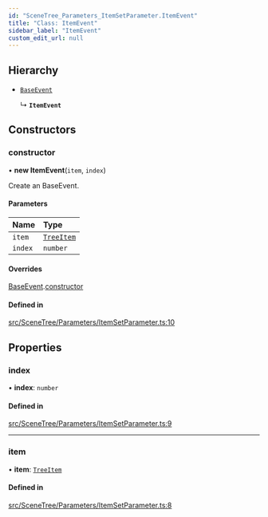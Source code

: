 ```yaml
---
id: "SceneTree_Parameters_ItemSetParameter.ItemEvent"
title: "Class: ItemEvent"
sidebar_label: "ItemEvent"
custom_edit_url: null
---
```




## Hierarchy

- [`BaseEvent`](../../Utilities/Utilities_BaseEvent.BaseEvent)

  ↳ **`ItemEvent`**

## Constructors

### constructor

• **new ItemEvent**(`item`, `index`)

Create an BaseEvent.

#### Parameters

| Name | Type |
| :------ | :------ |
| `item` | [`TreeItem`](../SceneTree_TreeItem.TreeItem) |
| `index` | `number` |

#### Overrides

[BaseEvent](../../Utilities/Utilities_BaseEvent.BaseEvent).[constructor](../../Utilities/Utilities_BaseEvent.BaseEvent#constructor)

#### Defined in

[src/SceneTree/Parameters/ItemSetParameter.ts:10](https://github.com/ZeaInc/zea-engine/blob/ab3250ece/src/SceneTree/Parameters/ItemSetParameter.ts#L10)

## Properties

### index

• **index**: `number`

#### Defined in

[src/SceneTree/Parameters/ItemSetParameter.ts:9](https://github.com/ZeaInc/zea-engine/blob/ab3250ece/src/SceneTree/Parameters/ItemSetParameter.ts#L9)

___

### item

• **item**: [`TreeItem`](../SceneTree_TreeItem.TreeItem)

#### Defined in

[src/SceneTree/Parameters/ItemSetParameter.ts:8](https://github.com/ZeaInc/zea-engine/blob/ab3250ece/src/SceneTree/Parameters/ItemSetParameter.ts#L8)

